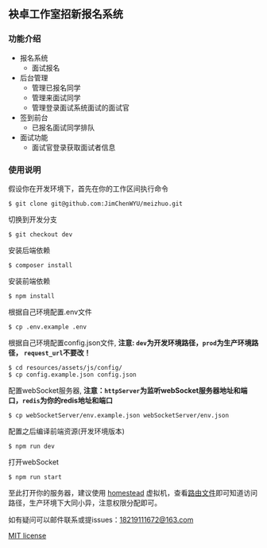 ## 袂卓工作室招新报名系统

### 功能介绍
+ 报名系统
	- 面试报名
+ 后台管理
	- 管理已报名同学
	- 管理来面试同学
	- 管理登录面试系统面试的面试官
+ 签到前台
	- 已报名面试同学排队
+ 面试功能
	- 面试官登录获取面试者信息

### 使用说明
假设你在开发环境下，首先在你的工作区间执行命令
```git
$ git clone git@github.com:JimChenWYU/meizhuo.git
```
切换到开发分支
```git
$ git checkout dev
```
安装后端依赖
```git
$ composer install
```
安装前端依赖
```git
$ npm install
```

根据自己环境配置.env文件
```git
$ cp .env.example .env
```

根据自己环境配置config.json文件,
**注意: `dev`为开发环境路径，`prod`为生产环境路径， `request_url`不要改！**
```git
$ cd resources/assets/js/config/
$ cp config.example.json config.json
```
配置webSocket服务器,
**注意：`httpServer`为监听webSocket服务器地址和端口，`redis`为你的redis地址和端口**
```git
$ cp webSocketServer/env.example.json webSocketServer/env.json
```
配置之后编译前端资源(开发环境版本)
```git
$ npm run dev
```
打开webSocket
```git
$ npm run start
```
至此打开你的服务器，建议使用 [homestead](https://github.com/laravel/homestead) 虚拟机，查看[路由文件](app/Http/routes.php)即可知道访问路径，生产环境下大同小异，注意权限分配即可。

如有疑问可以邮件联系或提issues：[18219111672@163.com](mailto://18219111672@163.com)

[MIT license](http://opensource.org/licenses/MIT)
